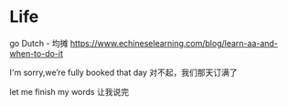 # Life

go Dutch - 均摊
https://www.echineselearning.com/blog/learn-aa-and-when-to-do-it


I'm sorry,we’re fully booked that day
对不起，我们那天订满了


let me finish my words
让我说完
